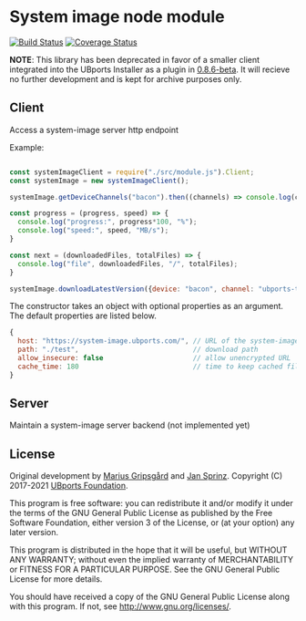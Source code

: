 # System image node module

[![Build Status](https://travis-ci.org/ubports/system-image-node-module.svg?branch=master)](https://travis-ci.org/ubports/system-image-node-module) [![Coverage Status](https://coveralls.io/repos/github/ubports/system-image-node-module/badge.svg?branch=master)](https://coveralls.io/github/ubports/system-image-node-module?branch=master)

**NOTE**: This library has been deprecated in favor of a smaller client integrated into the UBports Installer as a plugin in [0.8.6-beta](https://github.com/ubports/ubports-installer/releases/tag/0.8.6-beta). It will recieve no further development and is kept for archive purposes only.

## Client
Access a system-image server http endpoint

Example:

```javascript

const systemImageClient = require("./src/module.js").Client;
const systemImage = new systemImageClient();

systemImage.getDeviceChannels("bacon").then((channels) => console.log(channels));

const progress = (progress, speed) => {
  console.log("progress:", progress*100, "%");
  console.log("speed:", speed, "MB/s");
}

const next = (downloadedFiles, totalFiles) => {
  console.log("file", downloadedFiles, "/", totalFiles);
}

systemImage.downloadLatestVersion({device: "bacon", channel: "ubports-touch/16.04/stable"}, progress, next).then(() => { console.log("done"); });
```

The constructor takes an object with optional properties as an argument. The default properties are listed below.

```javascript
{
  host: "https://system-image.ubports.com/", // URL of the system-image server
  path: "./test",                            // download path
  allow_insecure: false                      // allow unencrypted URL
  cache_time: 180                            // time to keep cached files
}
```

## Server
Maintain a system-image server backend (not implemented yet)

## License

Original development by [Marius Gripsgård](http://mariogrip.com/) and [Jan Sprinz](https://spri.nz). Copyright (C) 2017-2021 [UBports Foundation](https://ubports.com).

This program is free software: you can redistribute it and/or modify it under the terms of the GNU General Public License as published by the Free Software Foundation, either version 3 of the License, or (at your option) any later version.

This program is distributed in the hope that it will be useful, but WITHOUT ANY WARRANTY; without even the implied warranty of MERCHANTABILITY or FITNESS FOR A PARTICULAR PURPOSE. See the GNU General Public License for more details.

You should have received a copy of the GNU General Public License along with this program. If not, see <http://www.gnu.org/licenses/>.
